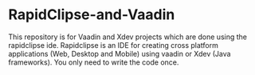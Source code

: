 # RapidClipse-and-Vaadin
This repository is for Vaadin and Xdev projects which are done using the rapidclipse ide. Rapidclipse is an IDE for creating cross platform applications (Web, Desktop and Mobile) using vaadin or Xdev (Java frameworks). You only need to write the code once. 
